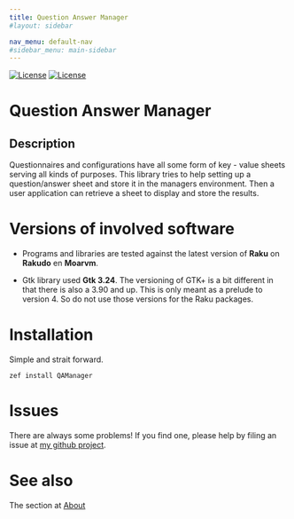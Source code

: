 ```yaml
---
title: Question Answer Manager
#layout: sidebar

nav_menu: default-nav
#sidebar_menu: main-sidebar
---
```


[![License](http://martimm.github.io/label/License-label.svg)](http://www.perlfoundation.org/artistic_license_2_0) [![License](http://martimm.github.io/label/License-label-docs.svg)](http://www.perlfoundation.org/artistic_license_2_0)


# Question Answer Manager


## Description

Questionnaires and configurations have all some form of key - value sheets serving all kinds of purposes. This library tries to help setting up a question/answer sheet and store it in the managers environment. Then a user application can retrieve a sheet to display and store the results.


# Versions of involved software

* Programs and libraries are tested against the latest version of **Raku** on **Rakudo** en **Moarvm**.

* Gtk library used **Gtk 3.24**. The versioning of GTK+ is a bit different in that there is also a 3.90 and up. This is only meant as a prelude to version 4. So do not use those versions for the Raku packages.


# Installation

Simple and strait forward.

`zef install QAManager`


# Issues

There are always some problems! If you find one, please help by filing an issue at [my github project](https://github.com/MARTIMM/qa-manager/issues).

# See also
The section at [About](content-docs/About/about.html)
